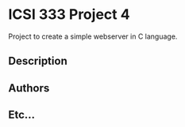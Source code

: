 # ICSI 333 Project 4
Project to create a simple webserver in C language.

## Description




## Authors


## Etc...
